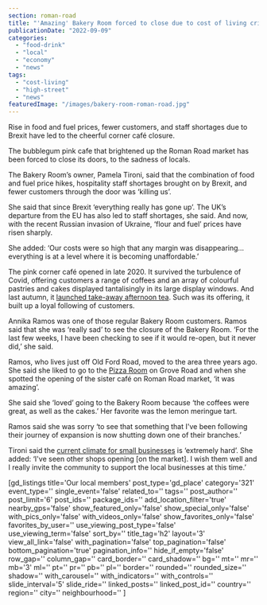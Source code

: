 ```yaml
---
section: roman-road
title: "'Amazing' Bakery Room forced to close due to cost of living crisis and Brexit"
publicationDate: "2022-09-09"
categories: 
  - "food-drink"
  - "local"
  - "economy"
  - "news"
tags: 
  - "cost-living"
  - "high-street"
  - "news"
featuredImage: "/images/bakery-room-roman-road.jpg"
---
```


Rise in food and fuel prices, fewer customers, and staff shortages due to Brexit have led to the cheerful corner café closure.

The bubblegum pink cafe that brightened up the Roman Road market has been forced to close its doors, to the sadness of locals. 

The Bakery Room’s owner, Pamela Tironi, said that the combination of food and fuel price hikes, hospitality staff shortages brought on by Brexit, and fewer customers through the door was ‘killing us’. 

She said that since Brexit ‘everything really has gone up’. The UK’s departure from the EU has also led to staff shortages, she said. And now, with the recent Russian invasion of Ukraine, ‘flour and fuel’ prices have risen sharply.

She added: ‘Our costs were so high that any margin was disappearing… everything is at a level where it is becoming unaffordable.’

The pink corner café opened in late 2020. It survived the turbulence of Covid, offering customers a range of coffees and an array of colourful pastries and cakes displayed tantalisingly in its large display windows. And last autumn, it [launched take-away afternoon tea](https://romanroadlondon.com/bakery-room-afternoon-tea-takeaway/). Such was its offering, it built up a loyal following of customers. 

Annika Ramos was one of those regular Bakery Room customers. Ramos said that she was ‘really sad’ to see the closure of the Bakery Room. ‘For the last few weeks, I have been checking to see if it would re-open, but it never did,’ she said.

Ramos, who lives just off Old Ford Road, moved to the area three years ago. She said she liked to go to the [Pizza Room](https://romanroadlondon.com/pizza-room-delivery-app-launch-party/) on Grove Road and when she spotted the opening of the sister café on Roman Road market, ‘it was amazing’.

She said she ‘loved’ going to the Bakery Room because ‘the coffees were great, as well as the cakes.’ Her favorite was the lemon meringue tart. 

Ramos said she was sorry ‘to see that something that I've been following their journey of expansion is now shutting down one of their branches.’

Tironi said the [current climate for small businesses](https://www.theguardian.com/money/2022/aug/19/uk-small-businesses-forced-to-close-by-soaring-energy-bills) is ‘extremely hard’. She added: ‘I've seen other shops opening \[on the market\]. I wish them well and I really invite the community to support the local businesses at this time.’ 

\[gd\_listings title='Our local members' post\_type='gd\_place' category='321' event\_type='' single\_event='false' related\_to='' tags='' post\_author='' post\_limit='6' post\_ids='' package\_ids='' add\_location\_filter='true' nearby\_gps='false' show\_featured\_only='false' show\_special\_only='false' with\_pics\_only='false' with\_videos\_only='false' show\_favorites\_only='false' favorites\_by\_user='' use\_viewing\_post\_type='false' use\_viewing\_term='false' sort\_by='' title\_tag='h2' layout='3' view\_all\_link='false' with\_pagination='false' top\_pagination='false' bottom\_pagination='true' pagination\_info='' hide\_if\_empty='false' row\_gap='' column\_gap='' card\_border='' card\_shadow='' bg='' mt='' mr='' mb='3' ml='' pt='' pr='' pb='' pl='' border='' rounded='' rounded\_size='' shadow='' with\_carousel='' with\_indicators='' with\_controls='' slide\_interval='5' slide\_ride='' linked\_posts='' linked\_post\_id='' country='' region='' city='' neighbourhood='' \]
